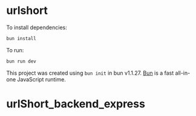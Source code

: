 # urlshort

To install dependencies:

```bash
bun install
```

To run:

```bash
bun run dev
```

This project was created using `bun init` in bun v1.1.27. [Bun](https://bun.sh) is a fast all-in-one JavaScript runtime.
# urlShort_backend_express
